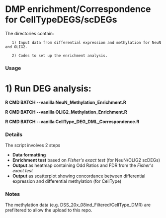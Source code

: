 # DMP enrichment/Correspondence for CellTypeDEGS/scDEGs
The directories contain:

       1) Input data from differential expression and methylation for NeuN and OLIG2.
       
       2) Codes to set up the enrichment analysis.
       
### Usage
# 1) Run DEG analysis: 
**R CMD BATCH --vanilla NeuN_Methylation_Enrichment.R**

**R CMD BATCH --vanilla OLIG2_Methylation_Enrichment.R**

**R CMD BATCH --vanilla CellType_DEG_DML_Correspondence.R**

### Details
The script involves 2 steps
- **Data formatting**
- **Enrichment test** based on *Fisher's exact test* (for NeuN/OLIG2 scDEGs)
- **Output** as heatmap containing Odd Ratios and FDR from the *Fisher's exact test*
- **Output** as scatterplot showing concordance between differential expression and differential methylation (for CellType)

### Notes
The methylation data (e.g. DSS_20x_08ind_Filtered/CellType_DMR) are prefiltered to allow the upload to this repo.
